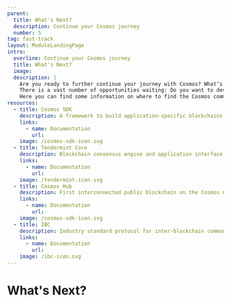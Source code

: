 ```yaml
---
parent:
  title: What's Next?
  description: Continue your Cosmos journey
  number: 5
tag: fast-track
layout: ModuleLandingPage
intro:
  overline: Continue your Cosmos journey
  title: What's Next?
  image: 
  description: |
    Are you ready to further continue your journey with Cosmos? What’s next? <br/><br/>
    There is a vast number of opportunities waiting: Do you want to develop your own application-specific blockchain? Or, contribute to the SDK development? <br/><br/>
    Here you can find some information on where to find the Cosmos community, a contact form, and information on the grants program to help you navigate your journey.
resources:
  - title: Cosmos SDK
    description: A framework to build application-specific blockchains
    links:
      - name: Documentation
        url: 
    image: /cosmos-sdk-icon.svg
  - title: Tendermint Core
    description: Blockchain consensus engine and application interface
    links:
      - name: Documentation
        url: 
    image: /tendermint-icon.svg
  - title: Cosmos Hub
    description: First interconnected public blockchain on the Cosmos network
    links:
      - name: Documentation
        url: 
    image: /cosmos-sdk-icon.svg
  - title: IBC
    description: Industry standard protocol for inter-blockchain communication
    links:
      - name: Documentation
        url: 
    image: /ibc-icon.svg
---
```


# What's Next?